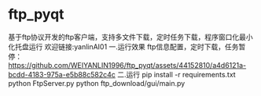 # ftp_pyqt
基于ftp协议开发的ftp客户端，支持多文件下载，定时任务下载，程序窗口化最小化托盘运行
欢迎链接:yanlinAI01
一.运行效果
ftp信息配置，定时下载，任务暂停：
https://github.com/WEIYANLIN1996/ftp_pyqt/assets/44152810/a4d6121a-bcdd-4183-975a-e5b88c582c4c
二.运行
pip install -r requirements.txt
python FtpServer.py
python ftp_download/gui/main.py
